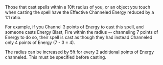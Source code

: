 Those that cast spells within a 10ft radius of you, or an object you touch when casting the spell have the Effective Channeled Energy reduced by a 1:1 ratio.

For example, if you Channel 3 points of Energy to cast this spell, and someone casts Energy Blast, Fire within the radius -- channeling 7 points of Energy to do so, 
their spell is cast as though they had instead Channeled only 4 points of Energy (7 - 3 = 4).

The radius can be increased by 5ft for every 2 additional points of Energy channeled. This must be specified before casting.